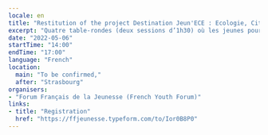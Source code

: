 ```yaml
---
locale: en
title: "Restitution of the project Destination Jeun'ECE : Ecologie, Citoyenneté, Europe"
excerpt: "Quatre table-rondes (deux sessions d’1h30) où les jeunes pourront présenter à des décideurs européens, leurs propositions issues des ateliers organisés dans le cadre du projet Jeun'ECE pendant 2 mois dans quatre villes différentes."
date: "2022-05-06"
startTime: "14:00"
endTime: "17:00"
language: "French"
location:
  main: "To be confirmed,"
  after: "Strasbourg"
organisers:
- "Forum Français de la Jeunesse (French Youth Forum)"
links:
- title: "Registration"
  href: "https://ffjeunesse.typeform.com/to/Ior0B8P0"
---
```


